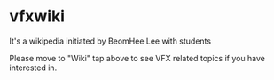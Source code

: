 # vfxwiki
It's a wikipedia initiated by BeomHee Lee with students

Please move to "Wiki" tap above to see VFX related topics if you have interested in.
